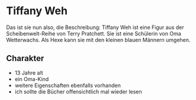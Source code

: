 # Tiffany Weh
Das ist sie nun also, die Beschreibung:
Tiffany Weh ist eine Figur aus der Scheibenwelt-Reihe von Terry Pratchett.
Sie ist eine Schülerin von Oma Wetterwachs.
Als Hexe kann sie mit den kleinen blauen Männern umgehen.

## Charakter
* 13 Jahre alt
* ein Oma-Kind
* weitere Eigenschaften ebenfalls vorhanden
* ich sollte die Bücher offensichtlich mal wieder lesen
